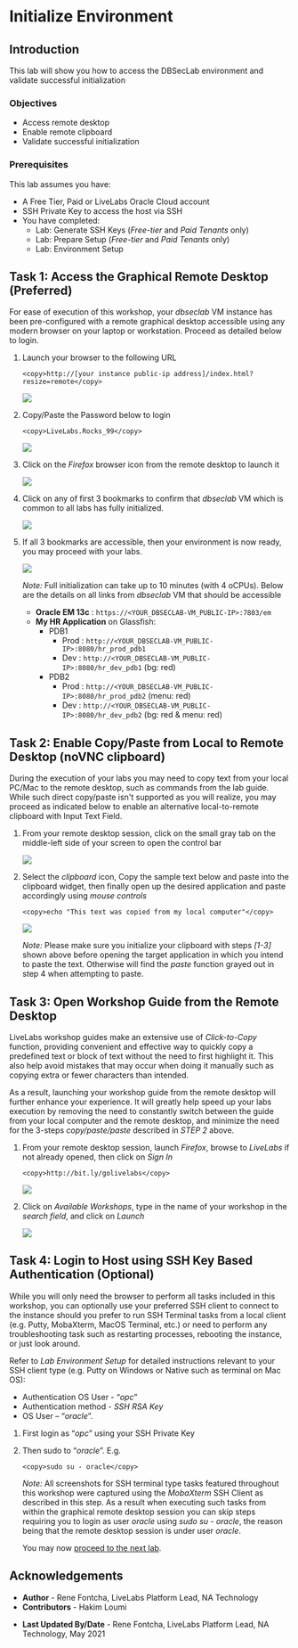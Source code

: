 # Initialize Environment

## Introduction
This lab will show you how to access the DBSecLab environment and validate successful initialization

### Objectives
- Access remote desktop
- Enable remote clipboard  
- Validate successful initialization

### Prerequisites
This lab assumes you have:
- A Free Tier, Paid or LiveLabs Oracle Cloud account
- SSH Private Key to access the host via SSH
- You have completed:
    - Lab: Generate SSH Keys (*Free-tier* and *Paid Tenants* only)
    - Lab: Prepare Setup (*Free-tier* and *Paid Tenants* only)
    - Lab: Environment Setup

## Task 1: Access the Graphical Remote Desktop (Preferred)
For ease of execution of this workshop, your *dbseclab* VM instance has been pre-configured with a remote graphical desktop accessible using any modern browser on your laptop or workstation. Proceed as detailed below to login.

1. Launch your browser to the following URL

    ```
    <copy>http://[your instance public-ip address]/index.html?resize=remote</copy>
    ```

    ![](./images/novnc-login-1.png " ")


2. Copy/Paste the Password below to login

    ```
    <copy>LiveLabs.Rocks_99</copy>
    ```

    ![](./images/novnc-login-2.png " ")

3. Click on the *Firefox* browser icon from the remote desktop to launch it

    ![](./images/novnc-landing.png " ")

4. Click on any of first 3 bookmarks to confirm that *dbseclab* VM which is common to all labs has fully initialized.

    ![](./images/novnc-bookmarks-1.png " ")

5. If all 3 bookmarks are accessible, then your environment is now ready, you may proceed with your labs.

    ![](./images/novnc-bookmarks-2.png " ")

    *Note:* Full initialization can take up to 10 minutes (with 4 oCPUs). Below are the details on all links from *dbseclab* VM that should be accessible

    - **Oracle EM 13c**      : `https://<YOUR_DBSECLAB-VM_PUBLIC-IP>:7803/em`
    - **My HR Application** on Glassfish:
      - PDB1
        - Prod        : `http://<YOUR_DBSECLAB-VM_PUBLIC-IP>:8080/hr_prod_pdb1`
        - Dev         : `http://<YOUR_DBSECLAB-VM_PUBLIC-IP>:8080/hr_dev_pdb1`   (bg: red)
      - PDB2
        - Prod        : `http://<YOUR_DBSECLAB-VM_PUBLIC-IP>:8080/hr_prod_pdb2`  (menu: red)
        - Dev         : `http://<YOUR_DBSECLAB-VM_PUBLIC-IP>:8080/hr_dev_pdb2`   (bg: red & menu: red)

## Task 2: Enable Copy/Paste from Local to Remote Desktop (noVNC clipboard)
During the execution of your labs you may need to copy text from your local PC/Mac to the remote desktop, such as commands from the lab guide. While such direct copy/paste isn't supported as you will realize, you may proceed as indicated below to enable an alternative local-to-remote clipboard with Input Text Field.

1. From your remote desktop session, click on the small gray tab on the middle-left side of your screen to open the control bar

    ![](./images/novnc-clipboard-1.png " ")

2. Select the *clipboard* icon, Copy the sample text below and paste into the clipboard widget, then finally open up the desired application and paste accordingly using *mouse controls*

    ```
    <copy>echo "This text was copied from my local computer"</copy>
    ```

    ![](./images/novnc-clipboard-2.png " ")

    *Note:* Please make sure you initialize your clipboard with steps *[1-3]* shown above before opening the target application in which you intend to paste the text. Otherwise will find the *paste* function grayed out in step 4 when attempting to paste.

## Task 3: Open Workshop Guide from the Remote Desktop
LiveLabs workshop guides make an extensive use of *Click-to-Copy* function, providing convenient and effective way to quickly copy a predefined text or block of text without the need to first highlight it. This also help avoid mistakes that may occur when doing it manually such as copying extra or fewer characters than intended.

As a result, launching your workshop guide from the remote desktop will further enhance your experience. It will greatly help speed up your labs execution by removing the need to constantly switch between the guide from your local computer and the remote desktop, and minimize the need for the 3-steps *copy/paste/paste* described in *STEP 2* above.

1. From your remote desktop session, launch *Firefox*, browse to *LiveLabs* if not already opened, then click on *Sign In*

    ```
    <copy>http://bit.ly/golivelabs</copy>
    ```

    ![](./images/livelabs-login-1.png " ")

2. Click on *Available Workshops*, type in the name of your workshop in the *search field*, and click on *Launch*

    ![](./images/livelabs-search-workshop-1.png " ")

## Task 4: Login to Host using SSH Key Based Authentication (Optional)

While you will only need the browser to perform all tasks included in this workshop, you can optionally use your preferred SSH client to connect to the instance should you prefer to run SSH Terminal tasks from a local client (e.g. Putty, MobaXterm, MacOS Terminal, etc.) or need to perform any troubleshooting task such as restarting processes, rebooting the instance, or just look around.

Refer to *Lab Environment Setup* for detailed instructions relevant to your SSH client type (e.g. Putty on Windows or Native such as terminal on Mac OS):
 - Authentication OS User - “*opc*”
 - Authentication method - *SSH RSA Key*
 - OS User – “*oracle*”.

1. First login as “*opc*” using your SSH Private Key

2. Then sudo to “*oracle*”. E.g.

    ```
    <copy>sudo su - oracle</copy>
    ```

    *Note:* All screenshots for SSH terminal type tasks featured throughout this workshop were captured using the *MobaXterm* SSH Client as described in this step. As a result when executing such tasks from within the graphical remote desktop session you can skip steps requiring you to login as user *oracle* using *sudo su - oracle*, the reason being that the remote desktop session is under user *oracle*.

    You may now [proceed to the next lab](#next).

## Acknowledgements
- **Author** - Rene Fontcha, LiveLabs Platform Lead, NA Technology
- **Contributors** - Hakim Loumi
* **Last Updated By/Date** - Rene Fontcha, LiveLabs Platform Lead, NA Technology, May 2021
